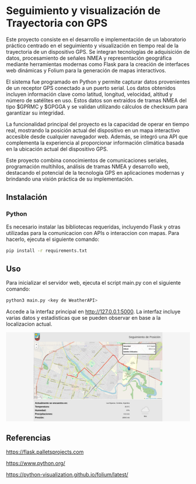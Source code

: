 # Seguimiento y visualización de Trayectoria con GPS

Este proyecto consiste en el desarrollo e implementación de un laboratorio práctico centrado en el seguimiento y visualización en tiempo real de la trayectoria de un dispositivo GPS. Se integran tecnologías de adquisición de datos, procesamiento de señales NMEA y representación geográfica mediante herramientas modernas como Flask para la creación de interfaces web dinámicas y Folium para la generación de mapas interactivos.

El sistema fue programado en Python y permite capturar datos provenientes de un receptor GPS conectado a un puerto serial. Los datos obtenidos incluyen información clave como latitud, longitud, velocidad, altitud y número de satélites en uso. Estos datos son extraídos de tramas NMEA del tipo $GPRMC y $GPGGA y se validan utilizando cálculos de checksum para garantizar su integridad.

La funcionalidad principal del proyecto es la capacidad de operar en tiempo real, mostrando la posición actual del dispositivo en un mapa interactivo accesible desde cualquier navegador web. Además, se integró una API que complementa la experiencia al proporcionar información climática basada en la ubicación actual del dispositivo GPS.

Este proyecto combina conocimientos de comunicaciones seriales, programación multihilos, análisis de tramas NMEA y desarrollo web, destacando el potencial de la tecnología GPS en aplicaciones modernas y brindando una visión práctica de su implementación.

## Instalación

### Python

Es necesario instalar las bibliotecas requeridas, incluyendo Flask y otras utilizadas para la comunicacion con APIs o interaccion con mapas. Para hacerlo, ejecuta el siguiente comando:

```bash
pip install -r requirements.txt
```

## Uso

Para inicializar el servidor web, ejecuta el script main.py con el siguiente comando:

```bash
python3 main.py <key de WeatherAPI>
```

Accede a la interfaz principal en http://127.0.0.1:5000. La interfaz incluye varias datos y estadisticas que se pueden observar en base a la localizacion actual.

![muestra](img/muestra.jpeg)

## Referencias

https://flask.palletsprojects.com

https://www.python.org/

https://python-visualization.github.io/folium/latest/
